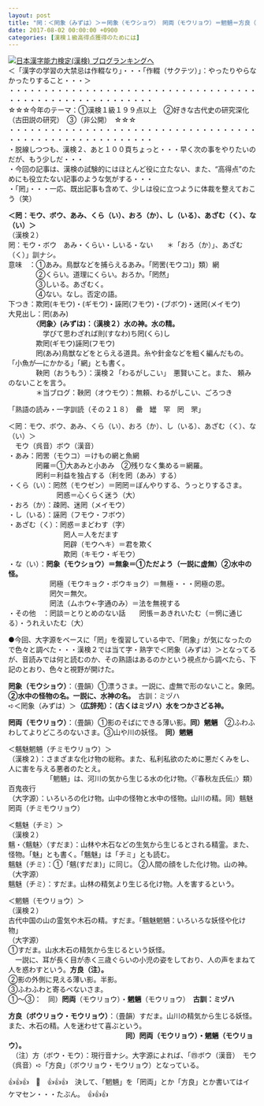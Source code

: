 ```yaml
---
layout: post
title: "罔：＜罔象（みずは）＞＝罔象（モウショウ）　罔両（モウリョウ）＝魍魎＝方良（ボウリョウ・モウリョウ）"
date: 2017-08-02 00:00:00 +0900
categories: [漢検１級高得点獲得のためには]
---
```


[![](/syuusyuu9701/assets/images/罔：＜罔象（みずは）＞＝罔象（モウショウ）-罔両（モウリョウ）＝魍魎＝方良（ボウリョウ・モウリョウ）-br_c_3028_1.gif)](http://blog.with2.net/link.php?1659096:3028 "日本漢字能力検定(漢検) ブログランキングへ")[日本漢字能力検定(漢検) ブログランキングへ](http://blog.with2.net/link.php?1659096:3028)  
＜「漢字の学習の大禁忌は作輟なり」・・・「作輟（サクテツ）」：やったりやらなかったりすること・・・＞  
・・・・・・・・・・・・・・・・・・・・・・・・・・・・・・・・・・・・・・・・・・・・・・・・・・・・・・・・・  
☆☆☆今年のテーマ：①漢検１級１９９点以上　②好きな古代史の研究深化（古田説の研究）　③（非公開）　☆☆☆　　  
・・・・・・・・・・・・・・・・・・・・・・・・・・・・・・・・・・・・・・・・・・・・・・・・・・・・・・・・・  
・脱線しつつも、漢検２、あと１００頁ちょっと・・・早く次の事をやりたいのだが、もう少しだ・・・  
・今回の記事は、漢検の試験的にはほとんど役に立たない、また、“高得点”のためにも役立たない記事のような気がする・・・  
・「罔」・・・一応、既出記事も含めて、少しは役に立つように体裁を整えておこう（笑）  
  
**＜罔：モウ、ボウ、あみ、くら（い）、おろ（か）、し（いる）、あざむ（く）、な（い）＞**  
（漢検２）  
罔：モウ・ボウ　あみ・くらい・しいる・ない　　＊「おろ（か）」、あざむ（く）」訓ナシ。  
意味　：①あみ。鳥獣などを捕らえるあみ。「罔罟(モウコ)」類）網   
　　　　②くらい。道理にくらい。おろか。「罔然」   
　　　　③しいる。あざむく。   
　　　　④ない。なし。否定の語。  
下つき：欺罔(キモウ)・(ギモウ)・誣罔(フモウ)・(ブボウ)・迷罔(メイモウ)  
大見出し：罔(あみ)  
　　　　**〈罔象〉(みずは)：（漢検２）水の神。水の精。**　  
　　　　　学びて思わざれば則(すなわ)ち罔(くら)し  
　　　　欺罔(ギモウ)誣罔(フモウ)  
　　　　罔(あみ)鳥獣などをとらえる道具。糸や針金などを粗く編んだもの。「小魚が―にかかる」「網」とも書く。  
　　　　鞅罔（おうもう）：漢検２「わるがしこい」　悪賢いこと。また、 頼みのないことを言う。  
　　　　＊当ブログ：鞅罔（オウモウ）：無頼、わるがしこい、ごろつき  
  
「熟語の読み・一字訓読（その２１８）　罍　罎　罕　罔　罘」  
  
＜罔：モウ、ボウ、あみ、くら（い）、おろ（か）、し（いる）、あざむ（く）、な（い）＞　  
　モウ（呉音）ボウ（漢音）  
・あみ：罔罟（モウコ）＝けもの網と魚網  
　　　　罔羅＝①大あみと小あみ　②残りなく集める＝網羅。  
　　　　罔利＝利益を独占する（利を罔（あみ）する）  
・くら（い）：罔然（モウゼン）＝罔罔＝ぼんやりする、うっとりするさま。  
　　　　　　　罔惑＝心くらく迷う（大）  
・おろ（か）：疎罔、迷罔（メイモウ）  
・し（いる）：誣罔（フモウ・フボウ）  
・あざむ（く）：罔惑＝まどわす（字）  
　　　　　　　　罔人＝人をだます  
　　　　　　　　罔辟（モウヘキ）＝君を欺く  
　　　　　　　　欺罔（キモウ・ギモウ）  
・な（い）：**罔象（モウショウ）＝無象＝①ただよう（一説に虚無）②水中の怪。**  
　　　　　　罔極（モウキョク・ボウキョク）＝無極・・・罔極の恩。  
　　　　　　罔欠＝無欠。  
　　　　　　罔法（ムホウ←字通のみ）＝法を無視する  
・その他　：罔談＝とりとめのない話　　罔悵＝あきれいたむ（＝惘に通じる）・うれえいたむ（大）  
  
●今回、大字源をベースに「罔」を復習している中で、「罔象」が気になったので色々と調べた・・・漢検２では当て字・熟字で＜罔象（みずは）＞となってるが、音読みでは何と読むのか、その熟語はあるのかという視点から調べたら、下記のとおり、色々と視野が開けた。  
  
**罔象（モウショウ）**：（畳韻）①漂うさま。一説に、虚無で形のないこと。象罔。　**②水中の怪物の名。一説に、水神の名。**　古訓：ミヅハ  
➪＜罔象（みずは）＞**（広辞苑）：（古くはミヅハ）水をつかさどる神。**  
  
**罔両（モウリョウ）**：（畳韻）①影のそばにできる薄い影。**同）魍魎**　②ふわふわしてよりどころのないさま。③山や川の妖怪。　**同）魍魎**  
  
＜魑魅魍魎（チミモウリョウ）＞  
（漢検２）：さまざまな化け物の総称。また、私利私欲のために悪だくみをし、人に害を与える悪者のたとえ。  
　　　　　　「魍魎」は、河川の気から生じる水の化け物。〈『春秋左氏伝』〉類）百鬼夜行  
（大字源）：いろいろの化け物。山中の怪物と水中の怪物。山川の精。同）魑魅罔両（チミモウリョウ）  
  
＜魑魅（チミ）＞  
（漢検２）  
魑・〈魑魅〉（すだま）：山林や木石などの生気から生じるとされる精霊。また、怪物。「魅」とも書く。「魑魅」は「チミ」とも読む。  
魑魅（チミ）：①「魑(すだま)」に同じ。 ②人間の顔をした化け物。山の神。  
（大字源）  
魑魅（チミ）：すだま。山林の精気より生じる化け物。人を害するという。  
  
＜魍魎（モウリョウ）＞  
（漢検２）  
古代中国の山の霊気や木石の精。すだま。「魑魅魍魎：いろいろな妖怪や化け物」  
（大字源）  
①すだま。山水木石の精気から生じるという妖怪。  
　一説に、耳が長く目が赤く三歳ぐらいの小児の姿をしており、人の声をまねて人を惑わすという。**方良（注）。**  
②影の外側に見える薄い影。半影。  
③ふわふわと寄るべないさま。　  
①～③：　同）**罔両**（モウリョウ）・**魍魎**（モウリョウ）　**古訓：ミヅハ**  
  
**方良（ボウリョウ・モウリョウ）**：（畳韻）すだま。山川の精気から生じる妖怪。また、木石の精。人を迷わせて喜ぶという。　  
　　　　　　　　　　　　　　　　　**同）罔両（モウリョウ）・魍魎（モウリョウ）。**  
　（注）方（ボウ・モウ）：現行音ナシ。大字源によれば、「㊃ボウ（漢音）　モウ（呉音）➪「方良」（ボウリョウ・モウリョウ）となっている。  
  
👍👍👍　🐔　👍👍👍　決して、「魍魎」を「罔両」とか「方良」とか書いてはイケマセン・・・たぶん。　👍👍👍